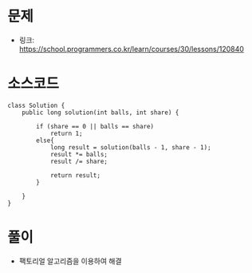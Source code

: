 # 문제
- 링크: 
<https://school.programmers.co.kr/learn/courses/30/lessons/120840>

# 소스코드
```
class Solution {
    public long solution(int balls, int share) {
    
        if (share == 0 || balls == share)
            return 1;
        else{
            long result = solution(balls - 1, share - 1);
            result *= balls;
            result /= share;

            return result;
        }
       
    }
}
```
# 풀이
- 팩토리얼 알고리즘을 이용하여 해결
